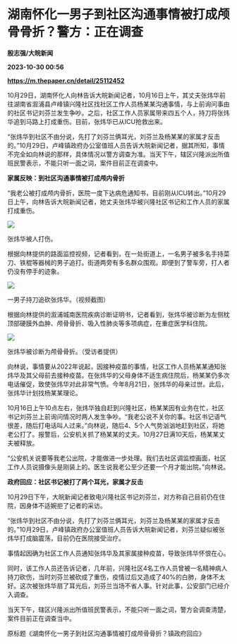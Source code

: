 # 湖南怀化一男子到社区沟通事情被打成颅骨骨折？警方：正在调查
**殷志强/大皖新闻**

**2023-10-30 00:56**

**https://m.thepaper.cn/detail/25112452**

10月29日，湖南怀化人向林告诉大皖新闻记者，10月16日上午，其丈夫张炜华前往湖南省溆浦县卢峰镇兴隆社区找社区工作人员杨某某沟通事情，与上前询问事由的社区书记刘芬兰发生争吵。之后，社区工作人员家属带来四五个人，持刀将张炜华追到马路上打成重伤。目前，张炜华已从ICU抢救出来。

“张炜华到社区不由分说，先打了刘芬兰俩耳光，刘芬兰及杨某某的家属才反击的。”10月29日，卢峰镇政府办公室值班人员告诉大皖新闻记者，据其所知，事情不完全如向林说的那样，具体情况以警方调查为准。当天下午，辖区兴隆派出所值班民警表示，不能只听一面之词，案件目前正在调查中。

**家属反映：到社区沟通事情被打成颅内骨折**

“我老公被打成颅内骨折，医院一度下达病危通知书，目前刚从ICU转出。”10月29日上午，向林告诉大皖新闻记者，她丈夫张炜华被兴隆社区书记和工作人员的家属打成重伤。

![](https://imagecloud.thepaper.cn/thepaper/image/276/190/744.jpg)

张炜华被人打伤。

根据向林提供的路面监控视频，记者看到，在一处街道上，一名男子被多名手持菜刀、铁棍等器械的男子追打。街道两旁有多名群众围观。即便到了警车旁，打人者仍没有停手的迹象。

![](https://imagecloud.thepaper.cn/thepaper/image/276/190/745.jpg)

一男子持刀追砍张炜华。（视频截图）

根据向林提供的溆浦城南医院疾病诊断证明书，记者看到，张炜华被诊断为左侧枕顶部硬膜外血肿、颅骨骨折、吸入性肺炎等多项病症，在重症医学科住院。

![](https://imagecloud.thepaper.cn/thepaper/image/276/190/746.jpg)

张炜华被诊断为颅骨骨折。（受访者提供）

向林说，事情要从2022年说起，因接种疫苗的事情，社区工作人员杨某某通知张炜华及其父母前去接种疫苗。在张炜华的父母身体不适生病住院后，杨某某仍多次电话催促，致使张炜华对此非常气愤。今年8月21日，张炜华的母亲过世。此后，张炜华计划找杨某某理论。

10月16日上午10点左右，张炜华独自赶到兴隆社区，杨某某因有业务在忙，社区书记刘芬兰上前询问情况时两人发生争吵。“我老公说不关你的事。社区书记语气很差，随后打电话叫人过来。”向林说，随后4、5个人气势汹汹地赶到社区，将她老公打了。报警后，公安机关抓了杨某某的丈夫。10月27日满10天后，杨某某丈夫被释放。

“公安机关说要等我老公出院，才能做进一步处理。我们去社区调监控画面，社区工作人员说摄像头是刚装上的。医生说我老公至少还要一个月才能出院。”向林说。

**政府回应：社区书记被打了两个耳光，家属才反击**

10月29日下午，大皖新闻记者致电兴隆社区书记刘芬兰，对方称自己目前仍在住院，因身体不适婉拒了记者的采访。

“张炜华到社区不由分说，先打了刘芬兰俩耳光，刘芬兰及杨某某的家属才反击的。”10月29日，卢峰镇政府办公室值班人员告诉大皖新闻记者，刘芬兰疑似被张炜华打成脑震荡，目前仍在医院接受治疗。

事情起因确为社区工作人员通知张炜华及其家属接种疫苗，导致张炜华怀恨在心。

同时，该工作人员还告诉记者，几年前，兴隆社区4名工作人员曾被一名精神病人持刀砍伤，当时刘芬兰被砍成了重伤，疫情过后又造成了40%的白肺，身体不太好。这次被张炜华扇了耳光后，刘芬兰当场不省人事。针对此事，公安部门已经介入调查。

当天下午，辖区兴隆派出所值班民警表示，不能只听一面之词，警方会调查清楚，案件目前正在调查当中。

原标题《湖南怀化一男子到社区沟通事情被打成颅骨骨折？镇政府回应》